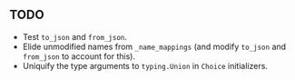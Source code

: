 TODO
----
- Test `to_json` and `from_json`.
- Elide unmodified names from `_name_mappings` (and modify `to_json` and
  `from_json` to account for this).
- Uniquify the type arguments to `typing.Union` in `Choice` initializers.